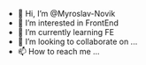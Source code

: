 - 👋 Hi, I’m @Myroslav-Novik
- 👀 I’m interested in FrontEnd
- 🌱 I’m currently learning FE
- 💞️ I’m looking to collaborate on ...
- 📫 How to reach me ...

<!---
Myroslav-Novik/Myroslav-Novik is a ✨ special ✨ repository because its `README.md` (this file) appears on your GitHub profile.
You can click the Preview link to take a look at your changes.
--->
